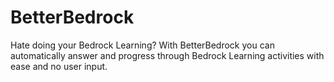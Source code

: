 # BetterBedrock
Hate doing your Bedrock Learning? With BetterBedrock you can automatically answer and progress through Bedrock Learning activities with ease and no user input.
